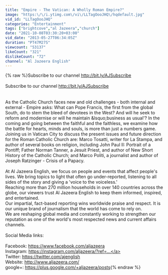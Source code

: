 ```yaml
---
title: "Empire - The Vatican: A Wholly Roman Empire?"
image: "https:\/\/i.ytimg.com\/vi\/LLTagOooJHQ\/hqdefault.jpg"
vid_id: "LLTagOooJHQ"
categories: "Entertainment"
tags: ["brightcove","al Jazeera","church"]
date: "2021-10-08T03:30:20+03:00"
vid_date: "2013-05-27T06:34:05Z"
duration: "PT47M27S"
viewcount: "53137"
likeCount: "321"
dislikeCount: "72"
channel: "Al Jazeera English"
---
```

{% raw %}Subscribe to our channel <a rel="nofollow" target="blank" href="http://bit.ly/AJSubscribe">http://bit.ly/AJSubscribe</a><br /><br />Subscribe to our channel <a rel="nofollow" target="blank" href="http://bit.ly/AJSubscribe">http://bit.ly/AJSubscribe</a><br /><br /><br />As the Catholic Church faces new and old challenges - both internal and external - Empire asks: What can Pope Francis, the first from the global South, do to stem the bleed of devotees in the West? And will he seek to reform and modernise or will he maintain &amp;lsquo;business as usual'?  In the coming and going between the faithful and the faithless, we examine how the battle for hearts, minds and souls, is more than just a numbers game.  Joining us in Vatican City to discuss the present issues and future direction for the Roman Catholic Church are: Marco Tosatti, writer for La Stampa, and author of several books on religion, including John Paul II: Portrait of a Pontiff; Father Norman Tanner, a Jesuit Priest, and author of New Short History of the Catholic Church; and Marco Politi, a journalist and author of Joseph Ratzinger - Crisis of a Papacy.<br /><br />At Al Jazeera English, we focus on people and events that affect people's lives. We bring topics to light that often go under-reported, listening to all sides of the story and giving a 'voice to the voiceless.'<br />Reaching more than 270 million households in over 140 countries across the globe, our viewers trust Al Jazeera English to keep them informed, inspired, and entertained.<br />Our impartial, fact-based reporting wins worldwide praise and respect. It is our unique brand of journalism that the world has come to rely on.<br />We are reshaping global media and constantly working to strengthen our reputation as one of the world's most respected news and current affairs channels.<br /><br />Social Media links:<br /><br />Facebook: <a rel="nofollow" target="blank" href="https://www.facebook.com/aljazeera">https://www.facebook.com/aljazeera</a><br />Instagram: <a rel="nofollow" target="blank" href="https://instagram.com/aljazeera/?ref=...">https://instagram.com/aljazeera/?ref=...</a><br />Twitter: <a rel="nofollow" target="blank" href="https://twitter.com/ajenglish">https://twitter.com/ajenglish</a><br />Website: <a rel="nofollow" target="blank" href="http://www.aljazeera.com/">http://www.aljazeera.com/</a><br />google+: <a rel="nofollow" target="blank" href="https://plus.google.com/+aljazeera/posts">https://plus.google.com/+aljazeera/posts</a>{% endraw %}
